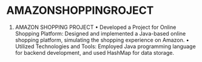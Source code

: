 # AMAZONSHOPPINGROJECT
1. AMAZON SHOPPING PROJECT • Developed a Project for Online Shopping Platform: Designed and implemented a Java-based online shopping platform, simulating the shopping experience on Amazon. • Utilized Technologies and Tools: Employed Java programming language for backend development, and used HashMap for data storage. 
